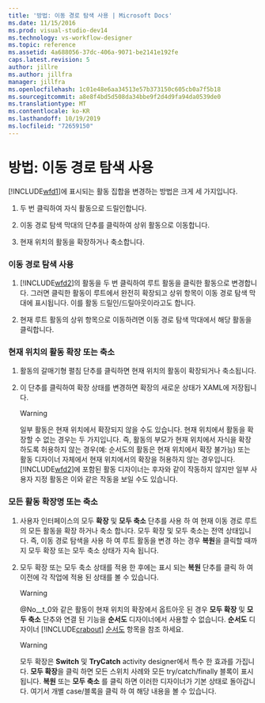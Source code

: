 ```yaml
---
title: '방법: 이동 경로 탐색 사용 | Microsoft Docs'
ms.date: 11/15/2016
ms.prod: visual-studio-dev14
ms.technology: vs-workflow-designer
ms.topic: reference
ms.assetid: 4a688056-37dc-406a-9071-be2141e192fe
caps.latest.revision: 5
author: jillre
ms.author: jillfra
manager: jillfra
ms.openlocfilehash: 1c01e48e6aa34513e57b373150c605cb0a7f5b18
ms.sourcegitcommit: a8e8f4bd5d508da34bbe9f2d4d9fa94da0539de0
ms.translationtype: MT
ms.contentlocale: ko-KR
ms.lasthandoff: 10/19/2019
ms.locfileid: "72659150"
---
```

# <a name="how-to-use-breadcrumb-navigation"></a>방법: 이동 경로 탐색 사용
[!INCLUDE[wfd1](../includes/wfd1-md.md)]에 표시되는 활동 집합을 변경하는 방법은 크게 세 가지입니다.

1. 두 번 클릭하여 자식 활동으로 드릴인합니다.

2. 이동 경로 탐색 막대의 단추를 클릭하여 상위 활동으로 이동합니다.

3. 현재 위치의 활동을 확장하거나 축소합니다.

### <a name="using-breadcrumb-navigation"></a>이동 경로 탐색 사용

1. [!INCLUDE[wfd2](../includes/wfd2-md.md)]의 활동을 두 번 클릭하여 루트 활동을 클릭한 활동으로 변경합니다. 그러면 클릭한 활동이 루트에서 완전히 확장되고 상위 항목이 이동 경로 탐색 막대에 표시됩니다. 이를 활동 드릴인/드릴아웃이라고도 합니다.

2. 현재 루트 활동의 상위 항목으로 이동하려면 이동 경로 탐색 막대에서 해당 활동을 클릭합니다.

### <a name="expanding-or-collapsing-an-activity-in-place"></a>현재 위치의 활동 확장 또는 축소

1. 활동의 갈매기형 펼침 단추를 클릭하면 현재 위치의 활동이 확장되거나 축소됩니다.

2. 이 단추를 클릭하여 확장 상태를 변경하면 확장의 새로운 상태가 XAML에 저장됩니다.

    > [!WARNING]
    > 일부 활동은 현재 위치에서 확장되지 않을 수도 있습니다. 현재 위치에서 활동을 확장할 수 없는 경우는 두 가지입니다. 즉, 활동의 부모가 현재 위치에서 자식을 확장하도록 허용하지 않는 경우(예: 순서도의 활동은 현재 위치에서 확장 불가능) 또는 활동 디자이너 자체에서 현재 위치에서의 확장을 허용하지 않는 경우입니다. [!INCLUDE[wfd2](../includes/wfd2-md.md)]에 포함된 활동 디자이너는 후자와 같이 작동하지 않지만 일부 사용자 지정 활동은 이와 같은 작동을 보일 수도 있습니다.

### <a name="expanding-all-or-collapsing-all-activities"></a>모든 활동 확장명 또는 축소

1. 사용자 인터페이스의 모두 **확장** 및 **모두 축소** 단추를 사용 하 여 현재 이동 경로 루트의 모든 활동을 확장 하거나 축소 합니다. 모두 확장 및 모두 축소는 전역 상태입니다. 즉, 이동 경로 탐색을 사용 하 여 루트 활동을 변경 하는 경우 **복원**을 클릭할 때까지 모두 확장 또는 모두 축소 상태가 지속 됩니다.

2. 모두 확장 또는 모두 축소 상태를 적용 한 후에는 표시 되는 **복원** 단추를 클릭 하 여 이전에 각 작업에 적용 된 상태를 볼 수 있습니다.

    > [!WARNING]
    > @No__t_0와 같은 활동이 현재 위치의 확장에서 옵트아웃 된 경우 **모두 확장** 및 **모두 축소** 단추와 연결 된 기능을 **순서도** 디자이너에서 사용할 수 없습니다. **순서도** 디자이너 [!INCLUDE[crabout](../includes/crabout-md.md)] [순서도](../workflow-designer/flowchart-activity-designer.md) 항목을 참조 하세요.

    > [!WARNING]
    > 모두 확장은 **Switch** 및 **TryCatch** activity designer에서 특수 한 효과를 가집니다. **모두 확장**을 클릭 하면 모든 스위치 사례와 모든 try/catch/finally 블록이 표시 됩니다. **복원** 또는 **모두 축소** 를 클릭 하면 이러한 디자이너가 기본 상태로 돌아갑니다. 여기서 개별 case/블록을 클릭 하 여 해당 내용을 볼 수 있습니다.
